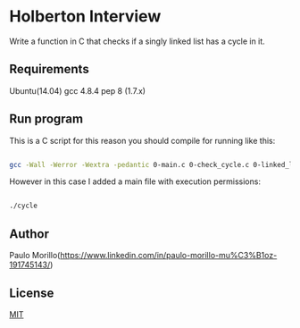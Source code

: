 # Holberton Interview

Write a function in C that checks if a singly linked list has a cycle in it.


## Requirements

Ubuntu(14.04)
gcc 4.8.4
pep 8 (1.7.x)

## Run program

This is a C script for this reason you should compile for running like this:

```bash

gcc -Wall -Werror -Wextra -pedantic 0-main.c 0-check_cycle.c 0-linked_lists.c -o cycle

```

However in this case I added a main file with execution permissions:
```bash

./cycle


```


## Author
Paulo Morillo(https://www.linkedin.com/in/paulo-morillo-mu%C3%B1oz-191745143/)

## License
[MIT](https://choosealicense.com/licenses/mit/)